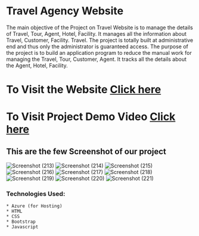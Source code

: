 # Travel Agency Website
The main objective of the Project on Travel Website is to manage the details of Travel, Tour, Agent, Hotel, Facility. It manages all the information about Travel, Customer, Facility. Travel. The project is totally built at administrative end and thus only the administrator is guaranteed access. The purpose of the project is to build an application program to reduce the manual work for managing the Travel, Tour, Customer, Agent. It tracks all the details about the Agent, Hotel, Facility.

#  To Visit the Website  [Click here](https://www.youtube.com/watch?v=rHUFLaiPMqc&ab_channel=MortaL/) 

# To Visit Project Demo Video [Click here](https://www.youtube.com/watch?v=rHUFLaiPMqc&ab_channel=MortaL/)

## This are the few Screenshot of our project
![Screenshot (213)](https://github.com/ShubhamShinde22/FRT--Travel_Agency/assets/94630914/e1cfb93c-314c-435a-98b2-d4c9a52f3873)
![Screenshot (214)](https://github.com/ShubhamShinde22/FRT--Travel_Agency/assets/94630914/d48d7e70-2dd3-42e2-816e-fbc909b110ce)
![Screenshot (215)](https://github.com/ShubhamShinde22/FRT--Travel_Agency/assets/94630914/45b85b6e-f359-48ba-8682-7ff19c53840d)
![Screenshot (216)](https://github.com/ShubhamShinde22/FRT--Travel_Agency/assets/94630914/4069dc0f-c46d-4da9-ab9d-21d3532d7f56)
![Screenshot (217)](https://github.com/ShubhamShinde22/FRT--Travel_Agency/assets/94630914/1509db90-7898-4198-b220-0b148d4b962a)
![Screenshot (218)](https://github.com/ShubhamShinde22/FRT--Travel_Agency/assets/94630914/a4a7744c-a9d3-460b-b3e7-039b494a5503)
![Screenshot (219)](https://github.com/ShubhamShinde22/FRT--Travel_Agency/assets/94630914/c34e8e2f-b92a-47d0-8649-678f51470f51)
![Screenshot (220)](https://github.com/ShubhamShinde22/FRT--Travel_Agency/assets/94630914/11041673-fe52-457b-a641-65b1311138dd)
![Screenshot (221)](https://github.com/ShubhamShinde22/FRT--Travel_Agency/assets/94630914/c75ba5b8-cd0a-4281-9297-a6d4c0e647dd)

### Technologies Used:
    * Azure (for Hosting)
    * HTML
    * CSS
    * Bootstrap
    * Javascript
      
